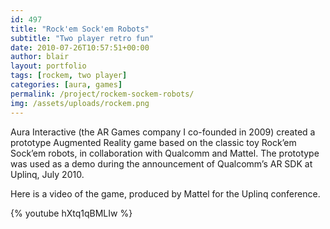 ```yaml
---
id: 497
title: "Rock'em Sock'em Robots"
subtitle: "Two player retro fun"
date: 2010-07-26T10:57:51+00:00
author: blair
layout: portfolio
tags: [rockem, two player]
categories: [aura, games]
permalink: /project/rockem-sockem-robots/
img: /assets/uploads/rockem.png
---
```

Aura Interactive (the AR Games company I co-founded in 2009) created a prototype Augmented Reality game based on the classic toy Rock’em Sock’em robots, in collaboration with Qualcomm and Mattel. The prototype was used as a demo during the announcement of Qualcomm’s AR SDK at Uplinq, July 2010.

Here is a video of the game, produced by Mattel for the Uplinq conference.

{% youtube hXtq1qBMLIw %}

